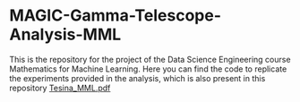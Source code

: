 # MAGIC-Gamma-Telescope-Analysis-MML

This is the repository for the project of the Data Science Engineering course Mathematics for Machine Learning. Here you can find the code to replicate the experiments provided in the analysis, which is also present in this repository [Tesina_MML.pdf](https://github.com/FedericoPes/MAGIC-Gamma-Telescope-Analysis-MML/files/9809471/Tesina_MML.pdf)
